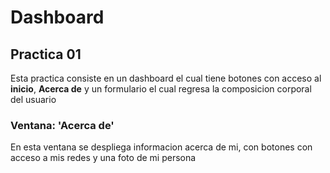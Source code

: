 # Dashboard
## Practica 01

Esta practica consiste en un dashboard el cual tiene botones con acceso al **inicio**, **Acerca de** y un formulario el cual regresa la composicion corporal del usuario

### Ventana: 'Acerca de'
En esta ventana se despliega informacion acerca de mi, con botones con acceso a mis redes y una foto de mi persona

